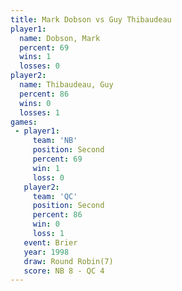 ```yaml
---
title: Mark Dobson vs Guy Thibaudeau
player1:               
  name: Dobson, Mark   
  percent: 69          
  wins: 1              
  losses: 0            
player2:               
  name: Thibaudeau, Guy
  percent: 86          
  wins: 0              
  losses: 1            
games:
 - player1:          
     team: 'NB'      
     position: Second
     percent: 69     
     win: 1          
     loss: 0         
   player2:          
     team: 'QC'      
     position: Second
     percent: 86     
     win: 0          
     loss: 1         
   event: Brier        
   year: 1998          
   draw: Round Robin(7)
   score: NB 8 - QC 4  
---
```

